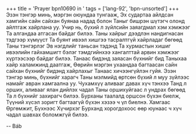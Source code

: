 +++
title = 'Prayer bpn10690 in '
tags = ['lang-92', 'bpn-unsorted']
+++
Эзэн тэнгэр минь, мэргэн оюундаа тунгааж, Эх судартаа айлдсан хамгийн сайн сайхан буянаа надад болон Таныг бишрэн шүтэгч олонд айлтгаж хайрлана уу.   Учир нь, бүхий л зүйлсийн заяагдмал хэм хэмжээг Та алгандаа атгасан байдаг билээ. 
Таны хайрыг дээдлэн нандигнасан тэдгээр хүмүүст Та буянт ивээл хишгээ тасралтгүй хайрладаг бөгөөд Таны тэнгэрлэг Эв нэгдлийг таньсан тэдэнд Та хурмастын хишиг ивээлийн гайхамшигт бэлэг тэмдгийнхээ хангалттай арвин хэмжээг хүртээсээр байдаг билээ. Танаас бидэнд заяасан бүхнийг бид Таныхаа хайр халамжинд даатгаж,  Өөрийн мэргэн ухаандаа багтаасан сайн сайхан бүхнийг бидэнд хайрлахыг Танаас хичээнгүйлэн гуйя. 
	Эзэн тэнгэр минь, бүхнийг харагч Таны мэлмийд өртсөн бүхий л муу зүйлээс намайг авран хамгаална уу.  Чухамхүү аливааг давах хүч тэнхээ Танд л орших, аливааг ялан дийлэх чадал Таны оршихуйгаас л ундрах бөгөөд Та л бүхнийг захирагч билээ. Бурханы таалалд оршсон бүхэн биелж, Түүний хүсэл зоригт багтаагүй бүхэн хэзээ ч үл биелнэ. 
	Хамгаас Өргөмжит, Бүхнээс Хүчирхэг Бурханд хорогдохоос өөр юунаас ч хүч чадал шавхах боломжгүй билээ.

-- Báb
